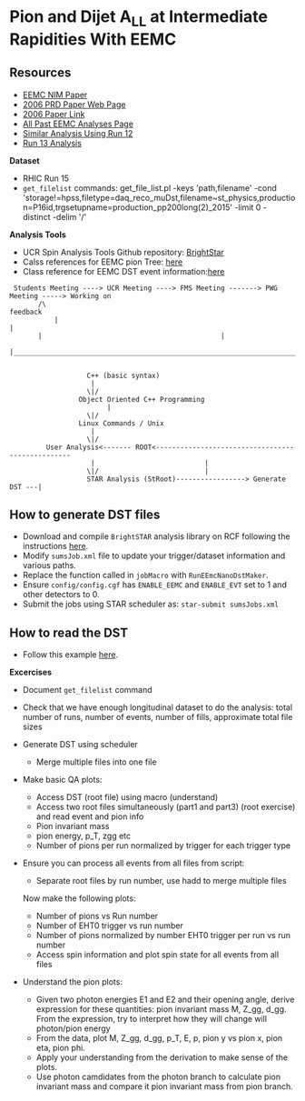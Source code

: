 Pion and Dijet A<sub>LL</sub> at Intermediate Rapidities With EEMC
===================================================================

Resources
----------

- [EEMC NIM Paper](https://www.star.bnl.gov/public/tpc/NimPapers/endcap/eemc_nim.pdf) 
- [2006 PRD Paper Web Page](https://drupal.star.bnl.gov/STAR/blog/drach09/2013/feb/28/2006-eemc-neutral-pions-paper-home-page)
- [2006 Paper Link](https://journals.aps.org/prd/abstract/10.1103/PhysRevD.89.012001)
- [All Past EEMC Analyses Page](https://drupal.star.bnl.gov/STAR/book/export/html/10124)
- [Similar Analysis Using Run 12](https://drupal.star.bnl.gov/STAR/system/files/run12EndcapDijetPreliminary.pdf)
- [Run 13 Analysis](https://drupal.star.bnl.gov/STAR/system/files/Amilkar_Poster_RHIC%2526AGS2019_v2.pdf)

**Dataset**
- RHIC Run 15
- `get_filelist` commands: get_file_list.pl -keys 'path,filename' -cond 'storage!=hpss,filetype=daq_reco_muDst,filename~st_physics,production=P16id,trgsetupname=production_pp200long(2)_2015' -limit 0 -      distinct -delim '/'

**Analysis Tools**

- UCR Spin Analysis Tools Github repository: [BrightStar](https://github.com/latifkabir/BrightSTAR)
- Calss references for EEMC pion Tree: [here](https://www.star.bnl.gov/webdata/dox/html/dir_f55c6bc819b98feb2a7a93228ad627a8.html)
- Class reference for EEMC DST event information:[here](https://github.com/latifkabir/BrightSTAR/blob/master/StRoot/BrContainers/TStEventData.h) 

```
 Students Meeting ----> UCR Meeting ----> FMS Meeting -------> PWG Meeting -----> Working on
   	   /\ 	    	      	      	    			     	     	    feedback
     	   | 	    	      	      	    			     	     	    	|   
	   |				         					|
	   |____________________________________________________________________________|
	   

			       C++ (basic syntax)
				    |
				   \|/
			     Object Oriented C++ Programming
			     	    |
				   \|/
			     Linux Commands / Unix    
				    |
				   \|/
	     User Analysis<------- ROOT<-------------------------------------------------
				    |							|
				   \|/							|						
			       STAR Analysis (StRoot)-----------------> Generate DST ---|   
```

How to generate DST files
-----------------------------

- Download and compile `BrightSTAR` analysis library on RCF following the instructions [here](https://github.com/latifkabir/BrightSTAR).
- Modify `sumsJob.xml` file to update your trigger/dataset information and various paths.
- Replace the function called in `jobMacro` with `RunEEmcNanoDstMaker`.
- Ensure `config/config.cgf` has `ENABLE_EEMC` and `ENABLE_EVT` set to 1 and other detectors to 0.
- Submit the jobs using STAR scheduler as: `star-submit sumsJobs.xml`


How to read the DST
---------------------

- Follow this example [here](https://github.com/latifkabir/BrightSTAR/blob/master/studentsAna/scripts/ReadEEmcNanoTree.C).


**Excercises**

- Document `get_filelist` command

- Check that we have enough longitudinal dataset to do the analysis: total number of runs, number of events, number of fills, approximate total file sizes

- Generate DST using scheduler 
  - Merge multiple files into one file

- Make basic QA plots:
   - Access DST (root file) using macro (understand)
   - Access two root files simultaneously (part1 and part3) (root exercise) and read event and pion info
   - Pion invariant mass
   - pion energy, p_T, zgg etc
   - Number of pions per run normalized by trigger for each trigger type
  
- Ensure you can process all events from all files from script:
  - Separate root files by run number, use hadd to merge multiple files

  Now make the following plots:
  
  - Number of pions vs Run number
  - Number of EHT0 trigger vs run number
  - Number of pions normalized by number EHT0 trigger per run  vs run number
  - Access spin information and plot spin state for all events from all files

- Understand the pion plots:
  - Given two photon energies E1 and E2 and their opening angle, derive expression for these quantities: pion invariant mass M, Z_gg, d_gg. From the expression, try to interpret how they will change will photon/pion energy
  - From the data, plot M, Z_gg, d_gg, p_T, E, p, pion y vs pion x, pion eta, pion phi.
  - Apply your understanding from the derivation to make sense of the plots.
  - Use photon camdidates from the photon branch to calculate pion invariant mass and compare it pion invariant mass from pion branch.



						










